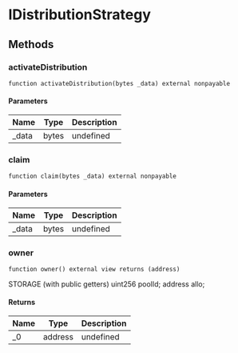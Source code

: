 # IDistributionStrategy









## Methods

### activateDistribution

```solidity
function activateDistribution(bytes _data) external nonpayable
```





#### Parameters

| Name | Type | Description |
|---|---|---|
| _data | bytes | undefined |

### claim

```solidity
function claim(bytes _data) external nonpayable
```





#### Parameters

| Name | Type | Description |
|---|---|---|
| _data | bytes | undefined |

### owner

```solidity
function owner() external view returns (address)
```

STORAGE (with public getters) uint256 poolId; address allo;




#### Returns

| Name | Type | Description |
|---|---|---|
| _0 | address | undefined |




